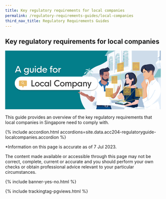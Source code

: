 ```yaml
---
title: Key regulatory requirements for local companies
permalink: /regulatory-requirements-guides/local-companies
third_nav_title: Regulatory Requirements Guides
---
```


## Key regulatory requirements for local companies

<img src="/images/grow/regulatory%20guides/regulatoryguides_localcompanies.png" aria-hidden=true>

This guide provides an overview of the key regulatory requirements that local companies in Singapore need to comply with.

{% include accordion.html accordions=site.data.acc204-regulatoryguide-localcompanies.accordion %}

*Information on this page is accurate as of 7 Jul 2023.

The content made available or accessible through this page may not be correct, complete, current or accurate and you should perform your own checks or obtain professional advice relevant to your particular circumstances.

{% include banner-yes-no.html %}

<script src="/jquery/jquery.min.js"></script>
<script src="/jquery/bp-menu-new-tab.js"></script>
{% include trackingtag-pgviews.html %}
